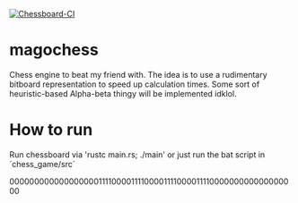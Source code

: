 [![Chessboard-CI](https://github.com/MiikaMatias/magochess/actions/workflows/rust.yml/badge.svg)](https://github.com/MiikaMatias/magochess/actions/workflows/rust.yml)


# magochess
Chess engine to beat my friend with. The idea is to use a rudimentary bitboard representation to speed up calculation times. Some sort of heuristic-based Alpha-beta thingy will be implemented idklol.

# How to run
Run chessboard via 'rustc main.rs; ./main' or just run the bat script in ´chess_game/src´


0000000000000000001111000011110000111100001111000000000000000000